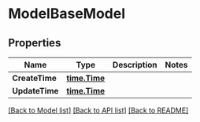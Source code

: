 # ModelBaseModel

## Properties

Name | Type | Description | Notes
------------ | ------------- | ------------- | -------------
**CreateTime** | [**time.Time**](time.Time.md) |  | 
**UpdateTime** | [**time.Time**](time.Time.md) |  | 

[[Back to Model list]](../README.md#documentation-for-models) [[Back to API list]](../README.md#documentation-for-api-endpoints) [[Back to README]](../README.md)


